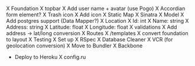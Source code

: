 X Foundation
  X topbar
    X Add user name + avatar (use Pogo)
  X Accordian form element?
    X Trash icon
    X Add icon
  X Static Map
X Sinatra
  X Model
    X Add postgres support (Data Mapper?)
    X Location
      X Id: int
      X Name: string
      X Address: string
      X Latitude: float
      X Longitude: float
    X validations
  X Add address -> lat/long conversion
  X Routes
  X /templates
    X convert foundation to layout
  X Testing
    X Set up
      X RSpec
      X Database Cleaner
      X VCR (for geolocation conversion)
X Move to Bundler
X Backbone
* Deploy to Heroku
  X config.ru
